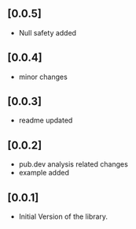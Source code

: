 ## [0.0.5]

* Null safety added

## [0.0.4]

* minor changes

## [0.0.3]

* readme updated

## [0.0.2]

* pub.dev analysis related changes
* example added

## [0.0.1]

* Initial Version of the library.
